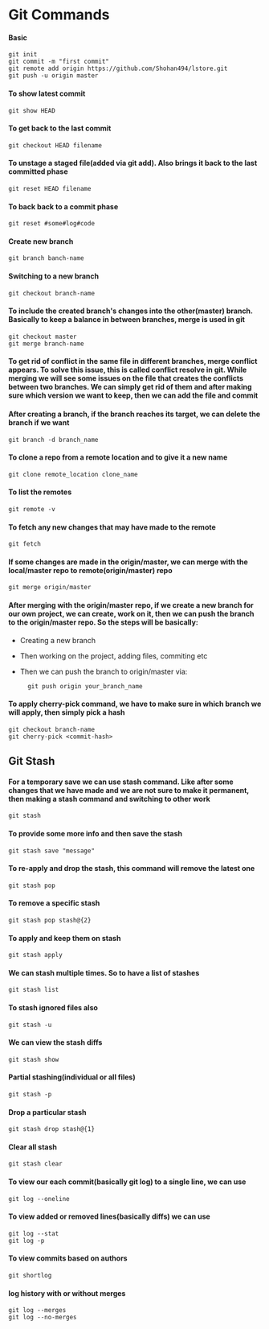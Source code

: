 # Git Commands

#### Basic
	git init
	git commit -m "first commit"
	git remote add origin https://github.com/Shohan494/lstore.git
	git push -u origin master

#### To show latest commit
	git show HEAD

#### To get back to the last commit
	git checkout HEAD filename

#### To unstage a staged file(added via git add). Also brings it back to the last committed phase
	git reset HEAD filename

#### To back back to a commit phase
	git reset #some#log#code

#### Create new branch
	git branch banch-name

#### Switching to a new branch
	git checkout branch-name

#### To include the created branch's changes into the other(master) branch. Basically to keep a balance in between branches, merge is used in git
	git checkout master
	git merge branch-name

#### To get rid of conflict in the same file in different branches, merge conflict appears. To solve this issue, this is called conflict resolve in git. While merging we will see some issues on the file that creates the conflicts between two branches. We can simply get rid of them and after making sure which version we want to keep, then we can add the file and commit

#### After creating a branch, if the branch reaches its target, we can delete the branch if we want
	git branch -d branch_name

#### To clone a repo from a remote location and to give it a new name
	git clone remote_location clone_name

#### To list the remotes
	git remote -v

#### To fetch any new changes that may have made to the remote
	git fetch

#### If some changes are made in the origin/master, we can merge with the local/master repo to remote(origin/master) repo
	git merge origin/master

#### After merging with the origin/master repo, if we create a new branch for our own project, we can create, work on it, then we can push the branch to the origin/master repo. So the steps will be basically:
- Creating a new branch
- Then working on the project, adding files, commiting etc
- Then we can push the branch to origin/master via:
	
		git push origin your_branch_name

#### To apply cherry-pick command, we have to make sure in which branch we will apply, then simply pick a hash
	git checkout branch-name
	git cherry-pick <commit-hash>

## Git Stash

#### For a temporary save we can use stash command. Like after some changes that we have made and we are not sure to make it permanent, then making a stash command and switching to other work
	git stash
#### To provide some more info and then save the stash
	git stash save "message"

#### To re-apply and drop the stash, this command will remove the latest one
	git stash pop
#### To remove a specific stash
    git stash pop stash@{2}
#### To apply and keep them on stash
	git stash apply

#### We can stash multiple times. So to have a list of stashes
	git stash list

#### To stash ignored files also
	git stash -u

#### We can view the stash diffs
	git stash show

#### Partial stashing(individual or all files)
	git stash -p

#### Drop a particular stash
	git stash drop stash@{1}

#### Clear all stash
	git stash clear

#### To view our each commit(basically git log) to a single line, we can use
	git log --oneline

#### To view added or removed lines(basically diffs) we can use
	git log --stat
	git log -p

#### To view commits based on authors
	git shortlog

#### log history with or without merges
	git log --merges
	git log --no-merges